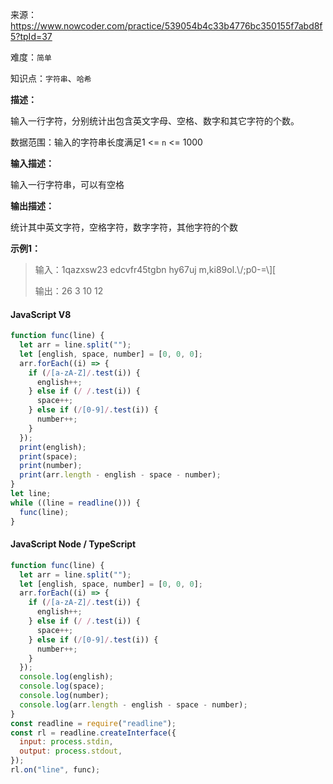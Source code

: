 来源：<https://www.nowcoder.com/practice/539054b4c33b4776bc350155f7abd8f5?tpId=37>

难度：`简单`

知识点：`字符串`、`哈希`

**描述：**

输入一行字符，分别统计出包含英文字母、空格、数字和其它字符的个数。

数据范围：输入的字符串长度满足1 <= `n` <= 1000

**输入描述：**

输入一行字符串，可以有空格

**输出描述：**

统计其中英文字符，空格字符，数字字符，其他字符的个数

**示例1：**

> 输入：1qazxsw23 edcvfr45tgbn hy67uj m,ki89ol.\\/;p0-=\\][
>
> 输出：26
3
10
12

<!-- tabs:start -->

#### **JavaScript V8**

```javascript
function func(line) {
  let arr = line.split("");
  let [english, space, number] = [0, 0, 0];
  arr.forEach((i) => {
    if (/[a-zA-Z]/.test(i)) {
      english++;
    } else if (/ /.test(i)) {
      space++;
    } else if (/[0-9]/.test(i)) {
      number++;
    }
  });
  print(english);
  print(space);
  print(number);
  print(arr.length - english - space - number);
}
let line;
while ((line = readline())) {
  func(line);
}
```

#### **JavaScript Node / TypeScript**

```javascript
function func(line) {
  let arr = line.split("");
  let [english, space, number] = [0, 0, 0];
  arr.forEach((i) => {
    if (/[a-zA-Z]/.test(i)) {
      english++;
    } else if (/ /.test(i)) {
      space++;
    } else if (/[0-9]/.test(i)) {
      number++;
    }
  });
  console.log(english);
  console.log(space);
  console.log(number);
  console.log(arr.length - english - space - number);
}
const readline = require("readline");
const rl = readline.createInterface({
  input: process.stdin,
  output: process.stdout,
});
rl.on("line", func);
```

<!-- tabs:end -->

